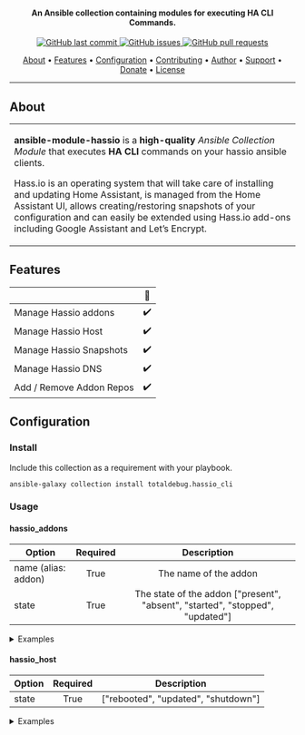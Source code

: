 <h4 align="center">An Ansible collection containing modules for executing HA CLI Commands.</h4>

<p align="center">
    <a href="https://github.com/totaldebug/ansible-module-hassio/commits/master">
    <img src="https://img.shields.io/github/last-commit/totaldebug/ansible-module-hassio.svg?style=flat-square&logo=github&logoColor=white"
         alt="GitHub last commit">
    <a href="https://github.com/totaldebug/ansible-module-hassio/issues">
    <img src="https://img.shields.io/github/issues-raw/totaldebug/ansible-module-hassio.svg?style=flat-square&logo=github&logoColor=white"
         alt="GitHub issues">
    <a href="https://github.com/totaldebug/ansible-module-hassio/pulls">
    <img src="https://img.shields.io/github/issues-pr-raw/totaldebug/ansible-module-hassio.svg?style=flat-square&logo=github&logoColor=white"
         alt="GitHub pull requests">
</p>

<p align="center">
  <a href="#about">About</a> •
  <a href="#features">Features</a> •
  <a href="#configuration">Configuration</a> •
  <a href="#contributing">Contributing</a> •
  <a href="#author">Author</a> •
  <a href="#support">Support</a> •
  <a href="#donate">Donate</a> •
  <a href="#license">License</a>
</p>

---

## About

<table>
<tr>
<td>

**ansible-module-hassio** is a **high-quality** _Ansible Collection Module_ that executes **HA CLI** commands on your hassio ansible clients.

Hass.io is an operating system that will take care of installing and updating Home Assistant, is managed from the Home Assistant UI, allows creating/restoring snapshots of your configuration and can easily be extended using Hass.io add-ons including Google Assistant and Let’s Encrypt.

</td>
</tr>
</table>

## Features

|                            |         🔰         |
| -------------------------- | :----------------: |
| Manage Hassio addons       |         ✔️         |
| Manage Hassio Host         |         ✔️         |
| Manage Hassio Snapshots    |         ✔️         |
| Manage Hassio DNS          |         ✔️         |
| Add / Remove Addon Repos   |         ✔️         |

## Configuration

### Install

Include this collection as a requirement with your playbook.

```shell
ansible-galaxy collection install totaldebug.hassio_cli
```

### Usage

#### hassio_addons

| Option          | Required | Description |
| --------------- | :------: | :---------: |
| name (alias: addon) | True | The name of the addon |
| state | True | The state of the addon ["present", "absent", "started", "stopped", "updated"] |

<details>
  <summary>Examples</summary>

<!--START_SECTION:hassio_addons-->
```yaml
# Install Samba share addon
- totaldebug.hassio_cli.hassio_addon:
    state: present
    name: core_samba

# Uninstall DHCP server and Grafana addons
- totaldebug.hassio_cli.hassio_addons:
    state: absent
    name: {{ item }}
  with_items:
    - core_dhcp_server
    - core_mosquitto

# Start Samba share addon
- totaldebug.hassio_cli.hassio_addons:
    state: started
    addon: core_samba

# Stop Samba share addon
- totaldebug.hassio_cli.hassio_addons:
    state: stopped
    name: core_samba

# Update Samba share addon
- totaldebug.hassio_cli.hassio_addons:
    state: updated
    name: core_samba
```
<!--END_SECTION:hassio_addons-->

</details>

#### hassio_host

| Option          | Required | Description |
| --------------- | :------: | :---------: |
| state | True | ["rebooted", "updated", "shutdown"] |

<details>
  <summary>Examples</summary>

<!--START_SECTION:hassio_host-->
```yaml
# Reboot HassIO OS
- totaldebug.hassio_cli.hassio_host:
    state: rebooted

# Update HassIO OS
- totaldebug.hassio_cli.hassio_host:
    state: updated
```
<!--END_SECTION:hassio_host-->


#### hassio_snapshot

| Option          | Required | Description |
| --------------- | :------: | :---------: |
| name | False | The name of the snapshot |
| state | True | ["new", "remove", "restore", "reload"] |

<details>
  <summary>Examples</summary>

<!--START_SECTION:hassio_snapshot-->
```yaml
# Create snapshot with name snap-10-01-2021
- totaldebug.hassio_cli.hassio_snapshot:
    state: new
    name: "snap-10-01-2021"

# Remove snapshot with name snap-10-01-2021
- totaldebug.hassio_cli.hassio_snapshot:
    state: remove
    name: "snap-10-01-2021"

# Restore snapshot with name snap-10-01-2021
- totaldebug.hassio_cli.hassio_snapshot:
    state: restore
    name: "snap-10-01-2021"

# Reload the files on disk to check for new or removed snapshots
- totaldebug.hassio_cli.hassio_snapshot:
    state: reload
```
<!--END_SECTION:hassio_snapshot-->

#### hassio_addon_repos

| Option          | Required | Description |
| --------------- | :------: | :---------: |
| name (alias: repo) | True | The URL of the repo to be added |
| state | True | ["present", "absent"] |
| src | False | File where config is stored, Default: `/usr/share/hassio/config.json` |

<details>
  <summary>Examples</summary>

<!--START_SECTION:hassio_addon_repos-->
```yaml
# Addrepo to config
- totaldebug.hassio_cli.hassio_addon_repos:
    state: present
    repo: "https://github.com/helto4real/hassio-add-ons"

# Remove repo from config
- totaldebug.hassio_cli.hassio_snapshot:
    state: absent
    repo: "https://github.com/helto4real/hassio-add-ons"
    src: "/usr/share/hassio/config.json"

```
<!--END_SECTION:hassio_addon_repos-->

## Contributing

Got **something interesting** you'd like to **share**? Learn about [contributing](https://github.com/totaldebug/.github/blob/main/.github/CONTRIBUTING.md).

### Versioning

This project follows semantic versioning.

In the context of semantic versioning, consider the role contract to be defined by the role variables.

- Breaking Changes or changes that require user intervention will increase the major version. This includes changing the default value of a role variable.
- Changes that do not require user intervention, but add new features, will increase the minor version.
- Bug fixes will increase the patch version.

## Author

| [![TotalDebug](https://totaldebug.uk/assets/images/logo.png)](https://linkedin.com/in/marksie1988) |
|:--:|
| **marksie1988 (Steven Marks)** |

## Support

Reach out to me at one of the following places:

- via [Discord](https://discord.gg/6fmekudc8Q)
- Raise an issue in GitHub

## Donate

Please consider supporting this project by sponsoring, or just donating a little via [our sponsor page](https://github.com/sponsors/marksie1988)

## License

[![License: CC BY-NC-SA 4.0](https://img.shields.io/badge/License-CC%20BY--NC--SA%204.0-orange.svg?style=flat-square)](https://creativecommons.org/licenses/by-nc-sa/4.0/)

- Copyright © [Total Debug](https://totaldebug.uk "Total Debug").
